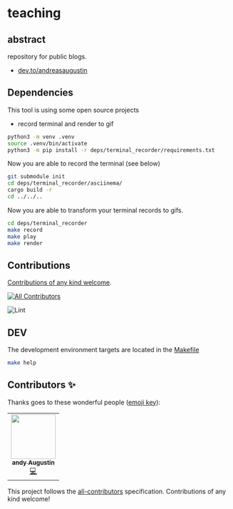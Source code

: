 # teaching

## abstract

repository for public blogs.

- [dev.to/andreasaugustin][dev-to]

## Dependencies

This tool is using some open source projects

- record terminal and render to gif

```bash
python3 -m venv .venv
source .venv/bin/activate
python3 -m pip install -r deps/terminal_recorder/requirements.txt
```

Now you are able to record the terminal (see below)

```bash
git submodule init
cd deps/terminal_recorder/asciinema/
cargo build -r
cd ../../..
```

Now you are able to transform your terminal records to gifs.

```bash
cd deps/terminal_recorder
make record
make play
make render
```

## Contributions

[Contributions of any kind welcome](.github/CONTRIBUTING.md).

<!-- ALL-CONTRIBUTORS-BADGE:START - Do not remove or modify this section -->
[![All Contributors](https://img.shields.io/badge/all_contributors-1-orange.svg?style=flat-square)](#contributors-)
<!-- ALL-CONTRIBUTORS-BADGE:END -->

![Lint](https://github.com/AndreasAugustin/template/workflows/Lint/badge.svg)

## DEV

The development environment targets are located in the [Makefile](Makefile)

```bash
make help
```

## Contributors ✨

Thanks goes to these wonderful people ([emoji key](https://allcontributors.org/docs/en/emoji-key)):

<!-- ALL-CONTRIBUTORS-LIST:START - Do not remove or modify this section -->
<!-- prettier-ignore-start -->
<!-- markdownlint-disable -->
<table>
  <tr>
    <td align="center"><a href="https://github.com/AndreasAugustin"><img src="https://avatars0.githubusercontent.com/u/8027933?v=4" width="100px;" alt=""/><br /><sub><b>andy Augustin</b></sub></a><br /><a href="https://github.com/AndreasAugustin/template/commits?author=AndreasAugustin" title="Code">💻</a></td>
  </tr>
</table>

<!-- markdownlint-enable -->
<!-- prettier-ignore-end -->
<!-- ALL-CONTRIBUTORS-LIST:END -->

This project follows the [all-contributors](https://github.com/all-contributors/all-contributors) specification. Contributions of any kind welcome!

[dev-to]: https://dev.to/andreasaugustin
